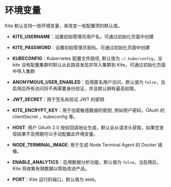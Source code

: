 # 环境变量

Kite 默认支持一些环境变量，来改变一些配置项的默认值。

- **KITE_USERNAME**：设置初始管理员用户名。可通过初始化页面中创建
- **KITE_PASSWORD**：设置初始管理员密码。可通过初始化页面中创建
- **KUBECONFIG**：Kubernetes 配置文件路径, 默认值为 `~/.kube/config`，当 kite 没有配置集群时默认从此路径发现并导入集群到 Kite。可通过初始化页面中导入集群
- **ANONYMOUS_USER_ENABLED**：启用匿名用户访问，默认值为 `false`，当启用后所有访问将不再需要身份验证，并且默认拥有最高权限。

- **JWT_SECRET**：用于签名和验证 JWT 的密钥
- **KITE_ENCRYPT_KEY**：用于加密敏感数据的密钥, 例如用户密码，OAuth 的 clientSecret ，kubeconfig 等。

- **HOST**: 用户 OAuth 2.0 授权回调地址生成，默认会从请求头获取，如果您发现结果不及预期可以手动配置此环境变量。

- **NODE_TERMINAL_IMAGE**: 用于生成 Node Terminal Agent 的 Docker 镜像。

- **ENABLE_ANALYTICS**：启用数据分析功能，默认值为 `false`。当启用后，Kite 将收集有限数据以帮助改进产品。

- **PORT**：Kite 运行的端口，默认值为 `8080`。
